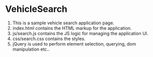 # VehicleSearch
1. This is a sample vehicle search application page.
2. index.html contains the HTML markup for the application.
3. js/search.js contains the JS logic for managing the application UI.
4. css/search.css contains the styles.
5. jQuery is used to perform element selection, querying, dom manipulation etc..

